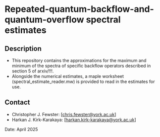 # Repeated-quantum-backflow-and-quantum-overflow spectral estimates

## Description

- This repository contains the approximations for the maximum and minimum of the spectra of specific backflow operators described in section 5 of arxiv/!!!. 
- Alongside the numerical estimates, a maple worksheet (spectral_estimate_reader.mw) is provided to read in the estimates for use.

## Contact

- Christopher J. Fewster: [chris.fewster@york.ac.uk]
- Harkan J. Kirk-Karakaya: [harkan.kirk-karakaya@york.ac.uk]


Date: April 2025

